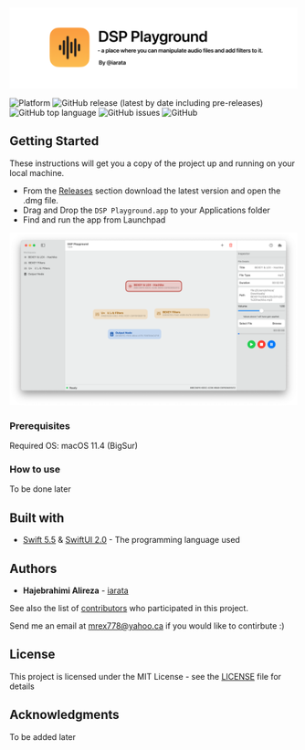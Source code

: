 ![DSP Playground](https://github.com/iarata/DSP-Playground/blob/main/.content/header.png?raw=true)

![Platform](https://img.shields.io/badge/platform-macos-lightgrey)
![GitHub release (latest by date including pre-releases)](https://img.shields.io/github/v/release/iarata/DSP-Playground?include_prereleases)
![GitHub top language](https://img.shields.io/github/languages/top/iarata/DSP-Playground)
![GitHub issues](https://img.shields.io/github/issues/iarata/DSP-Playground)
![GitHub](https://img.shields.io/badge/license-MIT-green)


## Getting Started

These instructions will get you a copy of the project up and running on your local machine.
- From the [Releases](https://github.com/iarata/DSP-Playground/releases) section download the latest version and open the .dmg file.
- Drag and Drop the `DSP Playground.app` to your Applications folder
- Find and run the app from Launchpad

![DSP Playground](https://github.com/iarata/DSP-Playground/blob/main/.content/main.png?raw=true)

### Prerequisites

Required OS: macOS 11.4 (BigSur)

### How to use

To be done later

## Built with

* [Swift 5.5](https://developer.apple.com/swift/) & [SwiftUI 2.0](https://developer.apple.com/xcode/swiftui/) - The programming language used

## Authors

* **Hajebrahimi Alireza** - [iarata](https://github.com/iarata)

See also the list of [contributors](https://github.com/iarata/DSP-Playground/contributors) who participated in this project.

Send me an email at mrex778@yahoo.ca if you would like to contirbute :) 

## License

This project is licensed under the MIT License - see the [LICENSE](LICENSE) file for details

## Acknowledgments

To be added later

